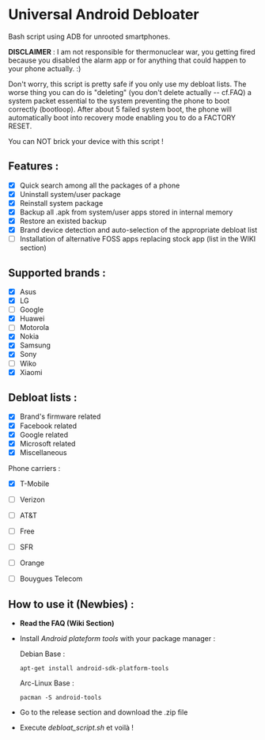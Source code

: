 # Universal Android Debloater

Bash script using ADB for unrooted smartphones.

**DISCLAIMER** : I am not responsible for thermonuclear war, you getting fired because you disabled the alarm app or for anything that could happen to your phone actually. :)

Don't worry, this script is pretty safe if you only use my debloat lists. The worse thing you can do is "deleting" (you don't delete actually -- cf.FAQ) a system packet essential to the system preventing the phone to boot correctly (bootloop). After about 5 failed system boot, the phone will automatically boot into recovery mode enabling you to do a FACTORY RESET. 

You can NOT brick your device with this script ! 

## Features :
* [X] Quick search among all the packages of a phone
* [X] Uninstall system/user package
* [X] Reinstall system package
* [X] Backup all .apk from system/user apps stored in internal memory
* [X] Restore an existed backup
* [X] Brand device detection and auto-selection of the appropriate debloat list
* [ ] Installation of alternative FOSS apps replacing stock app (list in the WIKI section)

## Supported brands :
* [X] Asus
* [X] LG
* [ ] Google
* [X] Huawei
* [ ] Motorola
* [X] Nokia
* [X] Samsung
* [X] Sony
* [ ] Wiko
* [X] Xiaomi

## Debloat lists :
* [X] Brand's firmware related
* [X] Facebook related
* [X] Google related
* [X] Microsoft related
* [X] Miscellaneous

Phone carriers :
* [X] T-Mobile
* [ ] Verizon 
* [ ] AT&T
* [ ] Free 
* [ ] SFR
* [ ] Orange
* [ ] Bouygues Telecom


## How to use it (Newbies) :
- **Read the FAQ (Wiki Section)**
- Install *Android plateform tools* with your package manager :

 	Debian Base : 
 	```console
 	apt-get install android-sdk-platform-tools
 	```
 	Arc-Linux Base :
 	```console
 	pacman -S android-tools
 	```
- Go to the release section and download the .zip file
- Execute *debloat_script.sh* et voilà ! 

